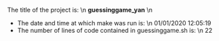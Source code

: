 The title of the project is: \n **guessinggame_yan** \n
- The date and time at which make was run is: \n
01/01/2020 12:05:19
- The number of lines of code contained in guessinggame.sh is: \n
22
